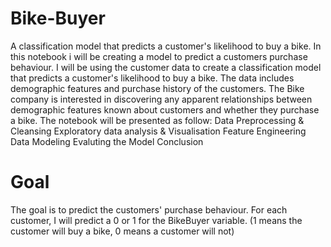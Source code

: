 # Bike-Buyer
A classification model that predicts a customer's likelihood to buy a bike.
In this notebook i will be creating a model to predict a customers purchase behaviour. I will be using the customer data to create a classification model that predicts a customer's likelihood to buy a bike. The data includes demographic features and purchase history of the customers. The Bike company is interested in discovering any apparent relationships between demographic features known about customers and whether they purchase a bike.
The notebook will be presented as follow:
Data Preprocessing & Cleansing
Exploratory data analysis & Visualisation
Feature Engineering
Data Modeling
Evaluting the Model
Conclusion

# Goal
The goal is to predict the customers' purchase behaviour. For each customer, I will predict a 0 or 1 for the BikeBuyer variable. (1 means the customer will buy a bike, 0 means a customer will not)
